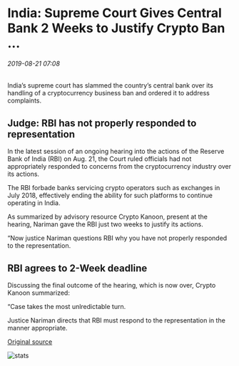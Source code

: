 # India: Supreme Court Gives Central Bank 2 Weeks to Justify Crypto Ban ...

###### 2019-08-21 07:08

India’s supreme court has slammed the country’s central bank over its handling of a cryptocurrency business ban and ordered it to address complaints.

## Judge: RBI has not properly responded to representation

In the latest session of an ongoing hearing into the actions of the Reserve Bank of India (RBI) on Aug. 21, the Court ruled officials had not appropriately responded to concerns from the cryptocurrency industry over its actions.

The RBI forbade banks servicing crypto operators such as exchanges in July 2018, effectively ending the ability for such platforms to continue operating in India.

As summarized by advisory resource Crypto Kanoon, present at the hearing, Nariman gave the RBI just two weeks to justify its actions.

“Now justice Nariman questions RBI why you have not properly responded to the representation.

## RBI agrees to 2-Week deadline

Discussing the final outcome of the hearing, which is now over, Crypto Kanoon summarized:

“Case takes the most unlredictable turn.

Justice Nariman directs that RBI must respond to the representation in the manner appropriate.

[Original source](https://cointelegraph.com/news/india-supreme-court-gives-central-bank-2-weeks-to-justify-crypto-ban)

![stats](https://c.statcounter.com/11760860/0/a89fa40b/1/ "stats")